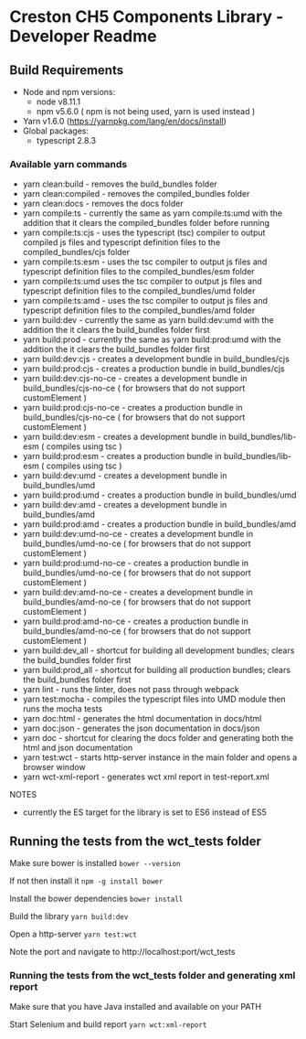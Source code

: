 # Creston CH5 Components Library - Developer Readme
 
## Build Requirements

- Node and npm versions:
    - node v8.11.1 
    - npm v5.6.0  ( npm is not being used, yarn is used instead )
- Yarn v1.6.0 (https://yarnpkg.com/lang/en/docs/install)
- Global packages:
    - typescript 2.8.3
    
### Available yarn commands

- yarn clean:build - removes the build_bundles folder
- yarn clean:compiled - removes the compiled_bundles folder
- yarn clean:docs - removes the docs folder
- yarn compile:ts - currently the same as yarn compile:ts:umd with the addition that it clears the compiled_bundles folder
 before running
- yarn compile:ts:cjs - uses the typescript (tsc) compiler to output compiled js files and typescript definition files to
the compiled_bundles/cjs folder
- yarn compile:ts:esm - uses the tsc compiler to output js files and typescript definition 
files to the compiled_bundles/esm folder 
- yarn compile:ts:umd  uses the tsc compiler to output js files and typescript definition 
files to the compiled_bundles/umd folder 
- yarn compile:ts:amd - uses the tsc compiler to output js files and typescript definition 
files to the compiled_bundles/amd folder 
- yarn build:dev - currently the same as yarn build:dev:umd with the addition the it clears the build_bundles folder first
- yarn build:prod - currently the same as yarn build:prod:umd with the addition the it clears the build_bundles folder first
- yarn build:dev:cjs - creates a development bundle in build_bundles/cjs
- yarn build:prod:cjs - creates a production bundle in build_bundles/cjs
- yarn build:dev:cjs-no-ce - creates a development bundle in build_bundles/cjs-no-ce ( for browsers that do not support customElement )
- yarn build:prod:cjs-no-ce - creates a production bundle in build_bundles/cjs-no-ce ( for browsers that do not support customElement )
- yarn build:dev:esm - creates a development bundle in build_bundles/lib-esm ( compiles using tsc )
- yarn build:prod:esm - creates a production bundle in build_bundles/lib-esm ( compiles using tsc )
- yarn build:dev:umd - creates a development bundle in build_bundles/umd
- yarn build:prod:umd - creates a production bundle in build_bundles/umd
- yarn build:dev:amd - creates a development bundle in build_bundles/amd
- yarn build:prod:amd - creates a production bundle in build_bundles/amd
- yarn build:dev:umd-no-ce - creates a development bundle in build_bundles/umd-no-ce ( for browsers that do not support customElement )
- yarn build:prod:umd-no-ce - creates a production bundle in build_bundles/umd-no-ce ( for browsers that do not support customElement )
- yarn build:dev:amd-no-ce - creates a development bundle in build_bundles/amd-no-ce ( for browsers that do not support customElement )
- yarn build:prod:amd-no-ce - creates a production bundle in build_bundles/amd-no-ce ( for browsers that do not support customElement )
- yarn build:dev_all - shortcut for building all development bundles; clears the build_bundles folder first
- yarn build:prod_all - shortcut for building all production bundles; clears the build_bundles folder first
- yarn lint -  runs the linter, does not pass through webpack
- yarn test:mocha - compiles the typescript files into UMD module then runs the mocha tests
- yarn doc:html - generates the html documentation in docs/html
- yarn doc:json - generates the json documentation in docs/json
- yarn doc - shortcut for clearing the docs folder and generating both the html and json documentation
- yarn test:wct - starts http-server instance in the main folder and opens a browser window 
- yarn wct-xml-report - generates wct xml report in test-report.xml

NOTES
- currently the ES target for the library is set to ES6 instead of ES5 


## Running the tests from the wct_tests folder

Make sure bower is installed 
```bower --version```

If not then install it 
```npm -g install bower```

Install the bower dependencies
```bower install```

Build the library
```yarn build:dev```

Open a http-server
```yarn test:wct```

Note the port and navigate to http://localhost:port/wct_tests

### Running the tests from the wct_tests folder and generating xml report

Make sure that you have Java installed and available on your PATH

Start Selenium and build report
```yarn wct:xml-report```
